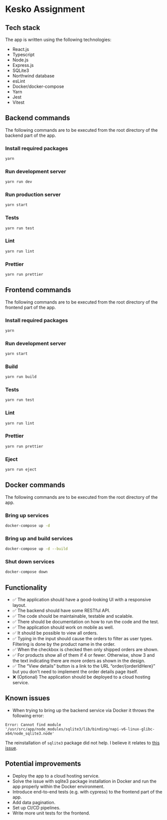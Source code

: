 # Kesko Assignment

## Tech stack

The app is written using the following technologies:

- React.js
- Typescript
- Node.js
- Express.js
- SQLite3 
- Northwind database
- esLint
- Docker/docker-compose
- Yarn
- Jest
- Vitest

## Backend commands

The following commands are to be executed from the root directory of the backend part of the app.

### Install required packages
```bash
yarn
```

### Run development server
```bash
yarn run dev
```

### Run production server
```bash
yarn start
```

### Tests
```bash
yarn run test
```

### Lint
```bash
yarn run lint
```

### Prettier
```bash
yarn run prettier
```

## Frontend commands

The following commands are to be executed from the root directory of the frontend part of the app.

### Install required packages
```bash
yarn
```

### Run development server
```bash
yarn start
```

### Build
```bash
yarn run build
```

### Tests
```bash
yarn run test
```

### Lint
```bash
yarn run lint
```

### Prettier
```bash
yarn run prettier
```

### Eject

```bash
yarn run eject
```

## Docker commands

The following commands are to be executed from the root directory of the app.

### Bring up services

```bash
docker-compose up -d
```

### Bring up and build services

```bash
docker-compose up -d --build
```

### Shut down services

```bash
docker-compose down
```


## Functionality

- ✅ The application should have a good-looking UI with a responsive layout.
- ✅ The backend should have some RESTful API.
- ✅ The code should be maintainable, testable and scalable.
- ✅ There should be documentation on how to run the code and the test.
- ✅ The application should work on mobile as well.
- ✅ It should be possible to view all orders.
- ✅ Typing in the input should cause the orders to filter as user types. Filtering is done by the product name in the order.
- ✅ When the checkbox is checked then only shipped orders are shown.
- ✅ For products show all of them if 4 or fewer. Otherwise, show 3 and the text indicating there are more orders as shown in the design.
- ✅ The “View details” button is a link to the URL “order/{orderIdHere}” but you don’t need to implement the order details page itself.
- ❌ (Optional) The application should be deployed to a cloud hosting service.


## Known issues

- When trying to bring up the backend service via Docker it throws the following error:

```
Error: Cannot find module '/usr/src/app/node_modules/sqlite3/lib/binding/napi-v6-linux-glibc-x64/node_sqlite3.node'
```
The reinstallation of `sqlite3` package did not help. I believe it relates to [this issue](https://github.com/TryGhost/node-sqlite3/issues/1513).


## Potential improvements

- Deploy the app to a cloud hosting service.
- Solve the issue with sqlite3 package installation in Docker and run the app properly within the Docker environment.
- Introduce end-to-end tests (e.g. with cypress) to the frontend part of the app.
- Add data pagination.
- Set up CI/CD pipelines.
- Write more unit tests for the frontend.